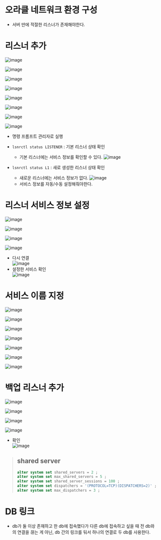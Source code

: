 # 오라클 네트워크 환경 구성
* 서버 딴에 적절한 리스너가 존재해야한다.

# 리스너 추가
![image](https://user-images.githubusercontent.com/79209568/115947182-ed045800-a500-11eb-8868-5fd27608bab3.png)
  
![image](https://user-images.githubusercontent.com/79209568/115947188-f42b6600-a500-11eb-8b64-824c100fb442.png)
  
![image](https://user-images.githubusercontent.com/79209568/115947190-f7beed00-a500-11eb-87ea-56d3fddea171.png)
  
![image](https://user-images.githubusercontent.com/79209568/115947195-fd1c3780-a500-11eb-9070-a810262ee4e7.png)
  
![image](https://user-images.githubusercontent.com/79209568/115947198-00afbe80-a501-11eb-9607-c69712d74e3f.png)
  
![image](https://user-images.githubusercontent.com/79209568/115947203-0d341700-a501-11eb-8ad8-00a02541fa31.png)
  
![image](https://user-images.githubusercontent.com/79209568/115947205-10c79e00-a501-11eb-9f1e-5817f6f4e112.png)
  
![image](https://user-images.githubusercontent.com/79209568/115947210-158c5200-a501-11eb-9a8a-eb45295b6c3b.png)

* 명령 프롬프트 관리자로 실행
* `lsnrctl status LISTENER` : 기본 리스너 상태 확인
  * 기본 리스너에는 서비스 정보를 확인할 수 있다.
    ![image](https://user-images.githubusercontent.com/79209568/115947767-ea0b6680-a504-11eb-935c-5a3a5a8580c3.png)

* `lsnrctl status L1` : 새로 생성한 리스너 상태 확인
  * 새로운 리스너에는 서비스 정보가 없다.
    ![image](https://user-images.githubusercontent.com/79209568/115947771-f394ce80-a504-11eb-9130-5c9030717914.png)
  * 서비스 정보를 자동/수동 설정해줘야한다.

# 리스너 서비스 정보 설정
![image](https://user-images.githubusercontent.com/79209568/115947776-fabbdc80-a504-11eb-9a71-34a5ace6c954.png)
    
![image](https://user-images.githubusercontent.com/79209568/115947784-0ad3bc00-a505-11eb-9732-a79b69e00061.png)
  
![image](https://user-images.githubusercontent.com/79209568/115947790-158e5100-a505-11eb-9d25-a24bd7169aa5.png)
  
![image](https://user-images.githubusercontent.com/79209568/115947793-1a530500-a505-11eb-9b08-e5ddfa8ea61a.png)
  
* 다시 연결  
![image](https://user-images.githubusercontent.com/79209568/115947808-39ea2d80-a505-11eb-8a3c-bf3c369b2bd1.png)
* 설정한 서비스 확인  
![image](https://user-images.githubusercontent.com/79209568/115947819-51c1b180-a505-11eb-8876-282ac19d36a2.png)

# 서비스 이름 지정
![image](https://user-images.githubusercontent.com/79209568/115947831-5f773700-a505-11eb-8e4f-9f8279ae21f9.png)
  
![image](https://user-images.githubusercontent.com/79209568/115947834-6605ae80-a505-11eb-95c3-c79c2fca45bf.png)
  
![image](https://user-images.githubusercontent.com/79209568/115947841-6c942600-a505-11eb-8f1d-25f69b620c13.png)
  
![image](https://user-images.githubusercontent.com/79209568/115947846-7027ad00-a505-11eb-917e-e47de605b661.png)
  
![image](https://user-images.githubusercontent.com/79209568/115947864-87ff3100-a505-11eb-93fa-694e4c6d4ce3.png)
  
![image](https://user-images.githubusercontent.com/79209568/115947874-951c2000-a505-11eb-8aee-78283184ab17.png)
  
![image](https://user-images.githubusercontent.com/79209568/115947878-99e0d400-a505-11eb-8926-9f103dfb3672.png)
  
# 백업 리스너 추가  
![image](https://user-images.githubusercontent.com/79209568/115947898-b1b85800-a505-11eb-8d9b-cc506d92efe5.png)
  
![image](https://user-images.githubusercontent.com/79209568/115947901-b7ae3900-a505-11eb-91df-fabacdf31d2c.png)
  
![image](https://user-images.githubusercontent.com/79209568/115947906-baa92980-a505-11eb-9524-0aee85b73104.png)
  
![image](https://user-images.githubusercontent.com/79209568/115947910-be3cb080-a505-11eb-9be5-815db8873483.png)
  
* 확인  
  ![image](https://user-images.githubusercontent.com/79209568/115947915-c85eaf00-a505-11eb-808b-ab76e5417a11.png)

> ## shared server
> ```sql
> alter system set shared_servers = 2 ; 
> alter system set max_shared_servers = 5 ; 
> alter system set shared_server_sessions = 100 ; 
> alter system set dispatchers = '(PROTOCOL=TCP)(DISPATCHERS=2)' ;
> alter system set max_dispatchers = 3 ;
> ```

# DB 링크
* db가 둘 이상 존재하고 한 db에 접속했다가 다른 db에 접속하고 싶을 때 전 db와의 연결을 끊는 게 아닌, db 간의 링크를 둬서 하나의 연결로 두 db를 사용한다.




